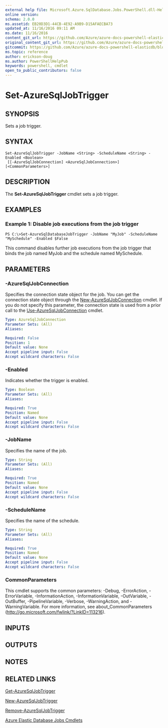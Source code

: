 ```yaml
---
external help file: Microsoft.Azure.SqlDatabase.Jobs.PowerShell.dll-Help.xml
online version:
schema: 2.0.0
ms.assetid: EB20D3D1-44CB-4E92-A9B9-D15AFAECBA73
updated_at: 11/16/2016 09:11 AM
ms.date: 11/16/2016
content_git_url: https://github.com/Azure/azure-docs-powershell-elasticdb/blob/master/ElasticDB/ElasticDatabaseJobs/v0.8.33/Set-AzureSqlJobTrigger.md
original_content_git_url: https://github.com/Azure/azure-docs-powershell-elasticdb/blob/master/ElasticDB/ElasticDatabaseJobs/v0.8.33/Set-AzureSqlJobTrigger.md
gitcommit: https://github.com/Azure/azure-docs-powershell-elasticdb/blob/b6a4e720f68675b3b0e9f6aa6be6e55d3ebdc390
ms.topic: reference
author: erickson-doug
ms.author: PowerShellHelpPub
keywords: powershell, cmdlet
open_to_public_contributors: false
---
```


# Set-AzureSqlJobTrigger

## SYNOPSIS
Sets a job trigger.

## SYNTAX

```
Set-AzureSqlJobTrigger -JobName <String> -ScheduleName <String> -Enabled <Boolean>
 [[-AzureSqlJobConnection] <AzureSqlJobConnection>] [<CommonParameters>]
```

## DESCRIPTION
The **Set-AzureSqlJobTrigger** cmdlet sets a job trigger.

## EXAMPLES

### Example 1: Disable job executions from the job trigger
```
PS C:\>Set-AzureSqlDatabaseJobTrigger -JobName "MyJob" -ScheduleName "MySchedule" -Enabled $False
```

This command disables further job executions from the job trigger that binds the job named MyJob and the schedule named MySchedule.

## PARAMETERS

### -AzureSqlJobConnection
Specifies the connection state object for the job.
You can get the connection state object through the [New-AzureSqlJobConnection](./New-AzureSqlJobConnection.md) cmdlet.
If you do not specify this parameter, the connection state is used from a prior call to the [Use-AzureSqlJobConnection](./Use-AzureSqlJobConnection.md) cmdlet.

```yaml
Type: AzureSqlJobConnection
Parameter Sets: (All)
Aliases:

Required: False
Position: 1
Default value: None
Accept pipeline input: False
Accept wildcard characters: False
```

### -Enabled
Indicates whether the trigger is enabled.

```yaml
Type: Boolean
Parameter Sets: (All)
Aliases:

Required: True
Position: Named
Default value: None
Accept pipeline input: False
Accept wildcard characters: False
```

### -JobName
Specifies the name of the job.

```yaml
Type: String
Parameter Sets: (All)
Aliases:

Required: True
Position: Named
Default value: None
Accept pipeline input: False
Accept wildcard characters: False
```

### -ScheduleName
Specifies the name of the schedule.

```yaml
Type: String
Parameter Sets: (All)
Aliases:

Required: True
Position: Named
Default value: None
Accept pipeline input: False
Accept wildcard characters: False
```

### CommonParameters
This cmdlet supports the common parameters: -Debug, -ErrorAction, -ErrorVariable, -InformationAction, -InformationVariable, -OutVariable, -OutBuffer, -PipelineVariable, -Verbose, -WarningAction, and -WarningVariable. For more information, see about_CommonParameters (http://go.microsoft.com/fwlink/?LinkID=113216).

## INPUTS

## OUTPUTS

## NOTES

## RELATED LINKS

[Get-AzureSqlJobTrigger](./Get-AzureSqlJobTrigger.md)

[New-AzureSqlJobTrigger](./New-AzureSqlJobTrigger.md)

[Remove-AzureSqlJobTrigger](./Remove-AzureSqlJobTrigger.md)

[Azure Elastic Database Jobs Cmdlets](./ElasticDatabaseJobs.md)
